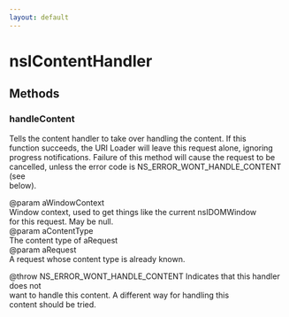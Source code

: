 ```yaml
---
layout: default
---
```


# nsIContentHandler #

## Methods ##

### handleContent ###
  
Tells the content handler to take over handling the content. If this  
function succeeds, the URI Loader will leave this request alone, ignoring  
progress notifications. Failure of this method will cause the request to be  
cancelled, unless the error code is NS_ERROR_WONT_HANDLE_CONTENT (see  
below).  
  
@param aWindowContext  
       Window context, used to get things like the current nsIDOMWindow  
       for this request. May be null.  
@param aContentType  
       The content type of aRequest  
@param aRequest  
       A request whose content type is already known.  
  
@throw NS_ERROR_WONT_HANDLE_CONTENT Indicates that this handler does not  
       want to handle this content. A different way for handling this  
       content should be tried.  
  
